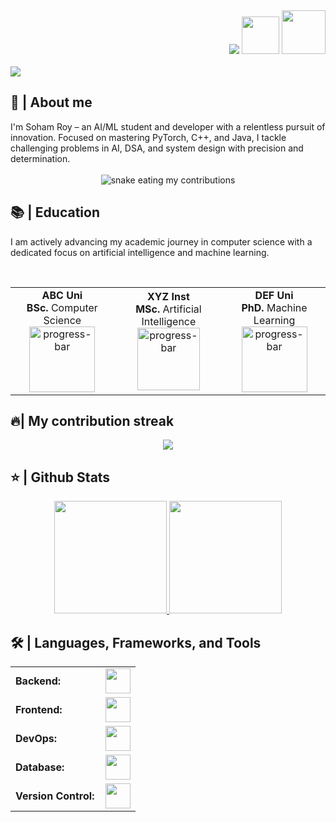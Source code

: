 <div align="right">
  <a style="text-decoration: none" target="_blank" href="https://github.com/sohambuilds">
    <img src="https://visitor-badge.laobi.icu/badge?page_id=sohambuilds.sohambuilds&left_color=gray&right_color=blue&left_text=Coders%20visitors">
  </a>
  <a style="text-decoration: none" target="_blank" href="https://instagram.com/soham_.rx">
    <img width="60" src="https://img.shields.io/badge/-Follow%20on%20Instagram-E4405F?style=social&logo=instagram&logoColor=white">
  </a>
  <a style="text-decoration: none" target="_blank" href="https://www.linkedin.com/in/sohamr">
    <img width="70" src="https://img.shields.io/badge/-Connect-blue?style=flat&logo=Linkedin&logoColor=white">
  </a>
</div>

<br>

<img src="https://readme-typing-svg.herokuapp.com/?font=Roboto&weight=900&size=40&vCenter=true&width=500&height=70&duration=4000&color=B3B3B3&lines=Hi+There!+👋;+I'm+Soham+Roy!;" />

<h2>📖 | About me</h2> 
I'm Soham Roy – an AI/ML student and developer with a relentless pursuit of innovation. Focused on mastering PyTorch, C++, and Java, I tackle challenging problems in AI, DSA, and system design with precision and determination.

<div align="center">
  <br>
  <img alt="snake eating my contributions" src="https://raw.githubusercontent.com/sohambuilds/sohambuilds/output/github-contribution-grid-snake.svg" />
  <br/>
</div>

<h2>📚 | Education</h2>
<p>I am actively advancing my academic journey in computer science with a dedicated focus on artificial intelligence and machine learning.</p>
<br>
<div align="center">
  <table style="margin-left: auto; margin-right: auto;">
    <tr>
      <td align="center">
        <strong>ABC Uni</strong><br><strong>BSc.</strong> Computer Science<br>
        <img src="https://progress-bar.dev/100/" width="105" alt="progress-bar"/>
      </td>
      <td align="center">
        <strong>XYZ Inst</strong><br><strong>MSc.</strong> Artificial Intelligence<br>
        <img src="https://progress-bar.dev/40/" width="100" alt="progress-bar"/>
      </td>
      <td align="center">
        <strong>DEF Uni</strong><br><strong>PhD.</strong> Machine Learning<br>
        <img src="https://progress-bar.dev/0/" width="105" alt="progress-bar"/>
      </td>
    </tr>
  </table>
</div>

<h2>🔥| My contribution streak</h2>
<p align="center">
  <a href="https://github.com/DenverCoder1/github-readme-streak-stats">
    <img src="https://github-readme-streak-stats.herokuapp.com/?user=sohambuilds#version3"/>
  </a>
</p>

<h2>⭐ | Github Stats </h2>
<div align="center">
  <a href="https://github.com/sohambuilds">
    <img height="180em" src="https://github-readme-stats.vercel.app/api?username=sohambuilds&show_icons=true&theme=default&include_all_commits=true&count_private=true"/>
    <img height="180em" src="https://github-readme-stats.vercel.app/api/top-langs/?username=sohambuilds&layout=compact&langs_count=7&theme=default"/>
  </a>
</div>

<h2>🛠️ | Languages, Frameworks, and Tools </h2>
<table>
  <tr>
    <td style="font-weight: bold; padding-right: 10px; vertical-align: center; border: none;">Backend:</td>
    <td><img height="40" src="https://skillicons.dev/icons?i=c,python,java,nodejs"/></td>
  </tr>
  <tr>
    <td style="font-weight: bold; padding-right: 10px; vertical-align: center;">Frontend:</td>
    <td><img height="40" src="https://skillicons.dev/icons?i=javascript,react,tailwindcss"/></td>
  </tr>
  <tr>
    <td style="font-weight: bold; padding-right: 10px; vertical-align: center; border: none;">DevOps:</td>
    <td><img height="40" src="https://skillicons.dev/icons?i=docker,githubactions"/></td>
  </tr>
  <tr>
    <td style="font-weight: bold; padding-right: 10px; vertical-align: center; border: none;">Database:</td>
    <td><img height="40" src="https://skillicons.dev/icons?i=mongodb,mysql"/></td>
  </tr>
  <tr>
    <td style="font-weight: bold; padding-right: 10px; vertical-align: center; border: none;">Version Control:</td>
    <td><img height="40" src="https://skillicons.dev/icons?i=github,git"/></td>
  </tr>
</table>
<br>



